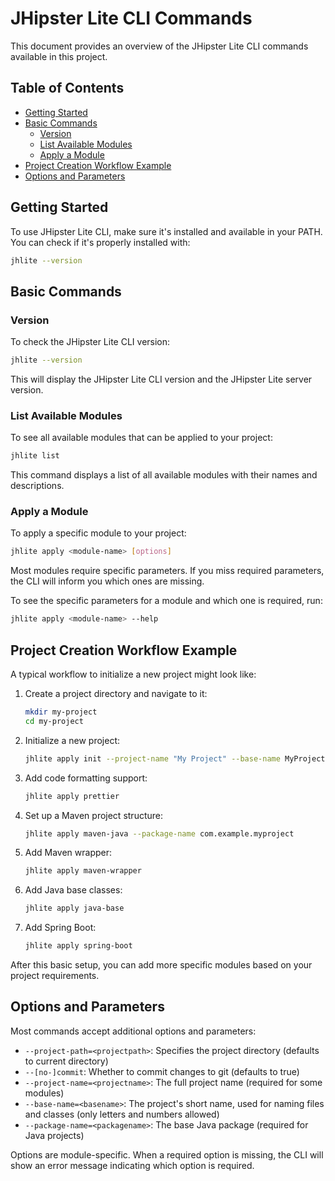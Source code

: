 # JHipster Lite CLI Commands

This document provides an overview of the JHipster Lite CLI commands available in this project.

## Table of Contents

- [Getting Started](#getting-started)
- [Basic Commands](#basic-commands)
  - [Version](#version)
  - [List Available Modules](#list-available-modules)
  - [Apply a Module](#apply-a-module)
- [Project Creation Workflow Example](#project-creation-workflow-example)
- [Options and Parameters](#options-and-parameters)

## Getting Started

To use JHipster Lite CLI, make sure it's installed and available in your PATH. You can check if it's properly installed with:

```bash
jhlite --version
```

## Basic Commands

### Version

To check the JHipster Lite CLI version:

```bash
jhlite --version
```

This will display the JHipster Lite CLI version and the JHipster Lite server version.

### List Available Modules

To see all available modules that can be applied to your project:

```bash
jhlite list
```

This command displays a list of all available modules with their names and descriptions.

### Apply a Module

To apply a specific module to your project:

```bash
jhlite apply <module-name> [options]
```

Most modules require specific parameters. If you miss required parameters, the CLI will inform you which ones are missing.

To see the specific parameters for a module and which one is required, run:

```bash
jhlite apply <module-name> --help
```

## Project Creation Workflow Example

A typical workflow to initialize a new project might look like:

1. Create a project directory and navigate to it:

   ```bash
   mkdir my-project
   cd my-project
   ```

2. Initialize a new project:

   ```bash
   jhlite apply init --project-name "My Project" --base-name MyProject
   ```

3. Add code formatting support:

   ```bash
   jhlite apply prettier
   ```

4. Set up a Maven project structure:

   ```bash
   jhlite apply maven-java --package-name com.example.myproject
   ```

5. Add Maven wrapper:

   ```bash
   jhlite apply maven-wrapper
   ```

6. Add Java base classes:

   ```bash
   jhlite apply java-base
   ```

7. Add Spring Boot:
   ```bash
   jhlite apply spring-boot
   ```

After this basic setup, you can add more specific modules based on your project requirements.

## Options and Parameters

Most commands accept additional options and parameters:

- `--project-path=<projectpath>`: Specifies the project directory (defaults to current directory)
- `--[no-]commit`: Whether to commit changes to git (defaults to true)
- `--project-name=<projectname>`: The full project name (required for some modules)
- `--base-name=<basename>`: The project's short name, used for naming files and classes (only letters and numbers allowed)
- `--package-name=<packagename>`: The base Java package (required for Java projects)

Options are module-specific. When a required option is missing, the CLI will show an error message indicating which option is required.
